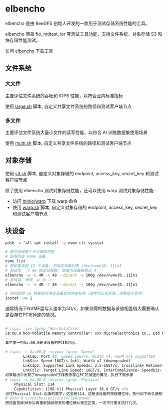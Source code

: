 # elbencho

elbencho 是由 BeeGFS 创始人开发的一款用于测试存储系统性能的工具。

elbencho 涵盖 fio, mdtest, ior 等测试工具功能，支持文件系统，对象存储 S3 和块存储性能测试。

访问 [elbencho](https://github.com/breuner/elbencho/releases) 下载工具

## 文件系统

### 大文件

主要评估文件系统的吞吐和 IOPS 性能，以符合业内标准指标

使用 [large.sh](large.sh) 脚本, 自定义共享文件系统的路径和测试客户端节点

### 多文件

主要评估文件系统大量小文件的读写性能，以符合 AI 训练数据集使用场景

使用 [multi.sh](multi.sh) 脚本, 自定义共享文件系统的路径和测试客户端节点

## 对象存储

使用 [s3.sh](s3.sh) 脚本, 自定义对象存储的 endpoint, access_key, secret_key 和测试客户端节点

除了使用 elbencho 测试对象存储性能，还可以使用 warp 测试对象存储性能:
* 访问 [minio/warp](https://github.com/minio/warp/releases) 下载 warp 命令
* 使用 [warp.sh](warp.sh) 脚本, 自定义对象存储的 endpoint, access_key, secret_key 和测试客户端节点

## 块设备

```sh
pdsh -w ^all apt install -y nvme-cli sysstat

# 依次测试每个节点裸盘性能
# 获取所有 nvme 设备
nvme list
# 假如查询到 12 个设备, 则指定设备列表 /dev/nvme{0..11}n1
# 测试写, -t 48 指定线程数, 取值为设备数乘以 4
elbencho -w -b 4M -t 48 --direct -s 100g /dev/nvme{0..11}n1
# 测试读, 修改 -w 为 -r
elbencho -r -b 4M -t 48 --direct -s 100g /dev/nvme{0..11}n1

# 同时监控 io 性能是否满足设备官方性能标称（通常写比官方高，读略低于官方）
iostat -xm 1
```

通常情况下NVME盘写入速率为5G/s，如果测得的数据与该值相差很大需要确认是否存在PCIE掉速的情况。

```bash

# lspci -vvv |grep 'Non-Volatile'
5a:00.0 Non-Volatile memory controller: xxx Microelectronics Co., Ltd NVMe SSD Controller xxx (prog-if 02 [NVM Express])
...
其中第一列5a:00.0是该设备的PCIE地址。

# lspci -s 5a:00.0 -vvvxxx |grep 'Speed'
		LnkCap:	Port #0, Speed 16GT/s, Width x4, ASPM not supported
		LnkSta:	Speed 16GT/s (ok), Width x1 (downgraded)
		LnkCap2: Supported Link Speeds: 2.5-16GT/s, Crosslink+ Retimer+ 2Retimers+ DRS+
		LnkCtl2: Target Link Speed: 16GT/s, EnterCompliance- SpeedDis-
如果输出中出现了downgraded字样表示存在PCIE掉速的情况，执行下面步骤
# lspci -s 5a:00.0 -vvvxxx |grep 'Physical'
	Physical Slot: 114
	Capabilities: [198 v1] Physical Layer 16.0 GT/s <?>
记住Physical Slot:后面的数字，这里是114，这是该设备的物理槽位号。执行如下命令通知操作系统对此设备下电
# echo 0 >/sys/bus/pci/slots/114/power
把设备拔掉30秒后再重新插回原来的槽位确认是否正常，一次不行重复执行几次。
```
